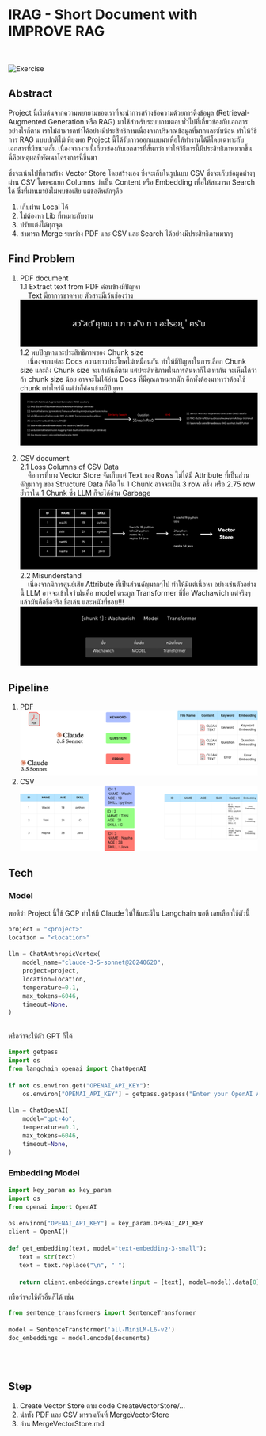 # IRAG - Short Document with IMPROVE RAG
<br>

![Exercise](https://github.com/wachawich/IRAG-Short-Docs-with-RAG/blob/main/Image/402882_Poster.png) <br>

## Abstract
Project นี้เริ่มต้นจากความพยายามของเราที่จะนำการสร้างข้อความด้วยการดึงข้อมูล (Retrieval-Augmented Generation หรือ RAG) มาใช้สำหรับระบบถามตอบทั่วไปที่เกี่ยวข้องกับเอกสาร 
อย่างไรก็ตาม เราไม่สามารถทำได้อย่างมีประสิทธิภาพเนื่องจากปริมาณข้อมูลที่มากและซับซ้อน ทำให้วิธีการ RAG แบบปกติไม่เพียงพอ Project นี้ได้รับการออกแบบมาเพื่อให้ทำงานได้ดีโดยเฉพาะกับเอกสารที่มีขนาดสั้น
เนื่องจากงานนี้เกี่ยวข้องกับเอกสารที่สั้นกว่า ทำให้วิธีการนี้มีประสิทธิภาพมากขึ้น นี่คือเหตุผลที่พัฒนาโครงการนี้ขึ้นมา <br>

ซึ่งจะเน้นไปที่การสร้าง Vector Store โดยสร้างเอง ซึ่งจะเก็บในรูปแบบ CSV ซึ่งจะเก็บข้อมูลต่างๆผ่าน CSV โดยจะแยก Columns ว่าเป็น Content หรือ Embedding เพื่อให้สามารถ Search ได้
ซึ่งที่ผ่านมายังไม่พบข้อเสีย แต่ข้อดีหลักๆคือ <br>
1. เก็บผ่าน Local ได้
2. ไม่ต้องหา Lib ที่เหมาะกับงาน
3. ปรับแต่งได้ทุกจุด
4. สามารถ Merge ระหว่าง PDF และ CSV และ Search ได้อย่างมีประสิทธิภาพมากๆ

## Find Problem
1. PDF document <br>
  1.1 Extract text from PDF ค่อนข้างมีปัญหา <br>
      &nbsp;&nbsp;&nbsp;&nbsp;Text มีอาการขาดหาย ตัวสระมีเว้นช่องว่าง <br>
     ![Exercise](https://github.com/wachawich/IRAG-Short-Docs-with-RAG/blob/main/Image/R2.png) <br>
  1.2 พบปัญหาและประสิทธิภาพของ Chunk size <br>
      &nbsp;&nbsp;&nbsp;&nbsp;เนื่องจากแต่ละ Docs ความยาวประโยคไม่เหมือนกัน ทำให้มีปัญหาในการเลือก Chunk size และถึง Chunk size จะเท่ากันก็ตาม แต่ประสิทธิภาพในการค้นหาก็ไม่เท่ากัน จะเห็นได้ว่า ถ้า chunk size น้อย อาจจะไม่ได้อ่าน Docs ที่มีคุณภาพมากนัก อีกทั้งต้องมาหาว่าต้องใช้ chunk เท่าไหร่ดี แต่ว่าก็ค่อนข้างมีปัญหา<br>
     ![Exercise](https://github.com/wachawich/IRAG-Short-Docs-with-RAG/blob/main/Image/R1.png) <br>
   
2. CSV document <br>
   2.1 Loss Columns of CSV Data <br>
     &nbsp;&nbsp;&nbsp;&nbsp;คือการที่บาง Vector Store จัดเก็บแค่ Text ของ Rows ไม่ได้มี Attribute ที่เป็นส่วนคัญมากๆ ของ Structure Data ก็คือ ใน 1 Chunk อาจจะเป็น 3 row ครึ่ง หรือ 2.75 row ย้ำว่าใน 1 Chunk ซึ่ง LLM ก็จะได้อ่าน Garbage 
     ![Exercise](https://github.com/wachawich/IRAG-Short-Docs-with-RAG/blob/main/Image/losscolumn.png) <br>
   2.2 Misunderstand <br>
     &nbsp;&nbsp;&nbsp;&nbsp;เนื่องจากมีการศูนย์เสีย Attribute ที่เป็นส่วนคัญมากๆไป ทำให้มีแต่เนื้อหา อย่างเช่นตัวอย่างนี้ LLM อาจจะเข้าใจว่ามันคือ model ตระกูล Transformer ที่ชื่อ Wachawich แต่จริงๆแล้วมันคือชื่อจริง ชื่อเล่น และหนังที่ชอบ!!!
     ![Exercise](https://github.com/wachawich/IRAG-Short-Docs-with-RAG/blob/main/Image/misunderstand.png) <br>

## Pipeline
1. PDF <br>
  ![Exercise](https://github.com/wachawich/IRAG-Short-Docs-with-RAG/blob/main/Image/PPDF.png)
2. CSV <br>
 ![Exercise](https://github.com/wachawich/IRAG-Short-Docs-with-RAG/blob/main/Image/CSVV.png)

## Tech
### Model
พอดีว่า Project นี้ใช้ GCP ทำให้มี Claude ให้ใช้และมีใน Langchain พอดี เลยเลือกใช้ตัวนี้ <br>

```python
project = "<project>"
location = "<location>"

llm = ChatAnthropicVertex(
    model_name="claude-3-5-sonnet@20240620",
    project=project,
    location=location,
    temperature=0.1,
    max_tokens=6046,
    timeout=None,
) 
```
<br>
หรือว่าจะใช้ตัว GPT ก็ได้

```python
import getpass
import os
from langchain_openai import ChatOpenAI

if not os.environ.get("OPENAI_API_KEY"):
    os.environ["OPENAI_API_KEY"] = getpass.getpass("Enter your OpenAI API key: ")

llm = ChatOpenAI(
    model="gpt-4o",
    temperature=0.1,
    max_tokens=6046,
    timeout=None,
)
```
### Embedding Model
```python
import key_param as key_param
import os
from openai import OpenAI

os.environ["OPENAI_API_KEY"] = key_param.OPENAI_API_KEY
client = OpenAI()

def get_embedding(text, model="text-embedding-3-small"):
   text = str(text)
   text = text.replace("\n", " ")
   
   return client.embeddings.create(input = [text], model=model).data[0].embedding
```

หรือว่าจะใช้ตัวอื่นก็ได้ เช่น
<br>

```python
from sentence_transformers import SentenceTransformer

model = SentenceTransformer('all-MiniLM-L6-v2')
doc_embeddings = model.encode(documents)
```
<br>
<br>

## Step
1. Create Vector Store ตาม code CreateVectorStore/... <br>
2. นำทั้ง PDF และ CSV มารวมกันที่ MergeVectorStore <br>
3. อ่าน MergeVectorStore.md <br>
